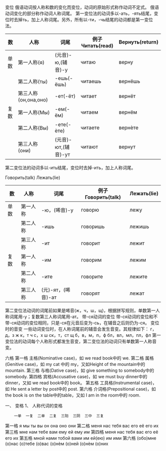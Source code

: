 
变位
俄语动词按人称和数的变化而变位，动词的原始形式称作动词不定式。 俄语动词变化的部分称作动词人称词尾。
第一变位法的动词多以-ать，-ять结尾，变位时去掉ть，加上人称词尾。另外，所有以-ти，-чь结尾的动词都是第一变位法。


| 数   | 人称                 |  词尾                 | 例子 Читать(read)|	Вернуть(return) |
| ---- | -------------------- | --------------------- | ------- | -------- |
| 单数 | 第一人称(я)          |  (元音)-ю,(辅音)-у    | читаю   |  верну   |
|      | 第二人称(ты)         |  -ешь(-ëшь)           | читаешь |  вернëшь |
|      | 第三人称(он,она,оно) |  -ет(-ëт)             | читает  |  вернëт  |
| 复数 | 第一人称(Мы)         |  -ем(-ëм)             | читаем  |  вернëм  |
|      | 第二人称(Вы)         |  -ете(-ѐте)           | читаете |  вернѐте |
|      | 第三人称(они)        |  (元音)-ют,(辅音)-ут  | читают  |  вернут  |


第二变位法的动词多以-ить结尾，变位时去掉-ить，加上人称词尾。



Говорить(talk)	Лежать(lie)

| 数   | 人称     |  词尾               | 例子 Говорить(talk) |	Лежать(lie) |
| ---- | -------- | ------------------- | -------- | ------- |
| 单数 | 第一人称	| -ю，(唏音)-у        |говорю    | лежу    |
|      | 第二人称	| -ишь                |говоришь  | лежишь  |
|      | 第三人称	| -ит        	        |говорит   | лежит   |
| 复数 | 第一人称	| -им                 |говорим   | лежим   |
|      | 第二人称	| -ите                |говорите  | лежите  |
|      | 第三人称	| (元)-ят，(唏音)-ат  |говорят   | лежат   |



第二变位法动词的词尾前如果是唏音(ж，ч，ш，щ)，根据拼写规则，单数第一人称词尾用-у；复数第三人称词尾用-ат。 带-ся动词的变位 带-ся动词的变位和不带-ся动词的变位相同，只是-ся在元音后变为-сь，在辅音之后则仍为-ся。
变位时的音变
一些动词变位时，在人称词尾前的辅音会发生音变。其规律如下：
г，д，з ж
к，т ч
с，х ш
ск，т，ст щ
б，в，м，п，ф бл，вл，мл，пл，фл
第一变位法的动词每个人称形式都发生音变，第二变位法的动词只有单数第一人称音变。

六格
第⼀格 主格(Nominative case)，如 we read book中的 we.
第⼆格 属格(Genitive case)，如 my cat 中的 my，又如Height of the mountain中的 mountain.
第三格 与格(Dative case)，如 give something to somebody中的 somebody.
第四格 宾格(Accusative case)，如 we must buy dinner中的 dinner，又如 we read book中的 book。
第五格 工具格(Instrumental case)，如 He sent a letter by post中的 post.
第六格 介词格(Prepositional case)，如 the book is on the table中的table，又如 I am in the room中的 room.

⼀、 变格
1、 ⼈称代词的变格


        一单	一复	二单	二复	三阳	三阴	三中	三复
第⼀格	я	мы	ты	вы	он	она	оно	они
第二格	меня	нас	тебя	вас	его	её	его	их
第三格	мне	нам	тебе	вам	ему	ей	ему	им
第四格	меня	нас	тебя	вас	его	её	его	их
第五格	мной	нами	тобой	вами	им	ей(ею)	им	ими
第六格	(обо)мне	(о)нас	(о)тебе	(о)вас	(о)нѐм	(о)ней	(о)нѐм	(о)них



